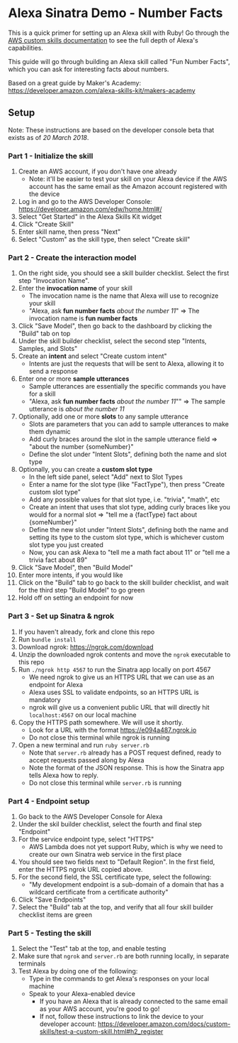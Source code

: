 # Alexa Sinatra Demo - Number Facts

This is a quick primer for setting up an Alexa skill with Ruby! Go through the [AWS custom skills documentation](https://developer.amazon.com/docs/custom-skills/understanding-custom-skills.html) to see the full depth of Alexa's capabilities.

This guide will go through building an Alexa skill called "Fun Number Facts", which you can ask for interesting facts about numbers.

Based on a great guide by Maker's Academy: https://developer.amazon.com/alexa-skills-kit/makers-academy

## Setup

Note: These instructions are based on the developer console beta that exists as of *20 March 2018*.

### Part 1 - Initialize the skill

1. Create an AWS account, if you don't have one already
    - Note: it'll be easier to test your skill on your Alexa device if the AWS account has the same email as the Amazon account registered with the device
2. Log in and go to the AWS Developer Console: https://developer.amazon.com/edw/home.html#/
3. Select "Get Started" in the Alexa Skills Kit widget
4. Click "Create Skill"
5. Enter skill name, then press "Next"
6. Select "Custom" as the skill type, then select "Create skill"

### Part 2 - Create the interaction model

1. On the right side, you should see a skill builder checklist. Select the first step "Invocation Name".
2. Enter the **invocation name** of your skill
    - The invocation name is the name that Alexa will use to recognize your skill
    - "Alexa, ask **fun number facts** *about the number 11*" => The invocation name is **fun number facts**
3. Click "Save Model", then go back to the dashboard by clicking the "Build" tab on top
4. Under the skill builder checklist, select the second step "Intents, Samples, and Slots"
5. Create an **intent** and select "Create custom intent"
    - Intents are just the requests that will be sent to Alexa, allowing it to send a response
6. Enter one or more **sample utterances**
    - Sample utterances are essentially the specific commands you have for a skill
    - "Alexa, ask **fun number facts** *about the number 11*"" => The sample utterance is *about the number 11*
7. Optionally, add one or more **slots** to any sample utterance
    - Slots are parameters that you can add to sample utterances to make them dynamic
    - Add curly braces around the slot in the sample utterance field => "about the number {someNumber}"
    - Define the slot under "Intent Slots", defining both the name and slot type
8. Optionally, you can create a **custom slot type**
    - In the left side panel, select "Add" next to Slot Types
    - Enter a name for the slot type (like "FactType"), then press "Create custom slot type"
    - Add any possible values for that slot type, i.e. "trivia", "math", etc
    - Create an intent that uses that slot type, adding curly braces like you would for a normal slot => "tell me a {factType} fact about {someNumber}"
    - Define the new slot under "Intent Slots", defining both the name and setting its type to the custom slot type, which is whichever custom slot type you just created
    - Now, you can ask Alexa to "tell me a math fact about 11" or "tell me a trivia fact about 89"
9. Click "Save Model", then "Build Model"
10. Enter more intents, if you would like
11. Click on the "Build" tab to go back to the skill builder checklist, and wait for the third step "Build Model" to go green
12. Hold off on setting an endpoint for now

### Part 3 - Set up Sinatra & ngrok

1. If you haven't already, fork and clone this repo
2. Run `bundle install`
3. Download ngrok: https://ngrok.com/download
4. Unzip the downloaded ngrok contents and move the `ngrok` executable to this repo
5. Run `./ngrok http 4567` to run the Sinatra app locally on port 4567
    - We need ngrok to give us an HTTPS URL that we can use as an endpoint for Alexa
    - Alexa uses SSL to validate endpoints, so an HTTPS URL is mandatory
    - ngrok will give us a convenient public URL that will directly hit `localhost:4567` on our local machine
6. Copy the HTTPS path somewhere. We will use it shortly.
    - Look for a URL with the format https://e094a487.ngrok.io
    - Do not close this terminal while ngrok is running
7. Open a new terminal and run `ruby server.rb`
    - Note that `server.rb` already has a POST request defined, ready to accept requests passed along by Alexa
    - Note the format of the JSON response. This is how the Sinatra app tells Alexa how to reply.
    - Do not close this terminal while `server.rb` is running

### Part 4 - Endpoint setup

1. Go back to the AWS Developer Console for Alexa
2. Under the skil builder checklist, select the fourth and final step "Endpoint"
3. For the service endpoint type, select "HTTPS"
    - AWS Lambda does not yet support Ruby, which is why we need to create our own Sinatra web service in the first place
4. You should see two fields next to "Default Region". In the first field, enter the HTTPS ngrok URL copied above.
5. For the second field, the SSL certificate type, select the following:
    - "My development endpoint is a sub-domain of a domain that has a wildcard certificate from a certificate authority"
6. Click "Save Endpoints"
7. Select the "Build" tab at the top, and verify that all four skill builder checklist items are green

### Part 5 - Testing the skill

1. Select the "Test" tab at the top, and enable testing
2. Make sure that `ngrok` and `server.rb` are both running locally, in separate terminals
3. Test Alexa by doing one of the following:
    - Type in the commands to get Alexa's responses on your local machine
    - Speak to your Alexa-enabled device
        - If you have an Alexa that is already connected to the same email as your AWS account, you're good to go!
        - If not, follow these instructions to link the device to your developer account: https://developer.amazon.com/docs/custom-skills/test-a-custom-skill.html#h2_register
